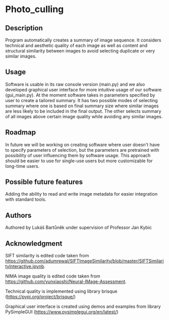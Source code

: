 # Photo_culling

## Description
Program automatically creates a summary of image sequence. It considers technical and aesthetic quality of each image as well as content and structural similarity between images to avoid selecting duplicate or very similar images. 

## Usage
Software is usable in its raw console version (main.py) and we also developed graphical user interface for more intuitive usage of our software (gui_main.py).
At the moment software takes in parameters specified by user to create a tailored summary. It has two possible modes of selecting summary where one is based on final summary size where similar images are less likely to be included in the final output. The other selects summary of all images above certain image quality while avoiding any similar images.

## Roadmap
In future we will be working on creating software where user doesn't have to specify parameters of selection, but the parameters are pretrained with possibility of user influencing them by software usage. This approach should be easier to use for single-use users but more customizable for long-time users.

## Possible future features
Adding the ability to read and write image metadata for easier integration with standard tools.

## Authors
Authored by Lukáš Bartůněk under supervision of Professor Jan Kybic

## Acknowledgment
SIFT similarity is edited code taken from https://github.com/adumrewal/SIFTImageSimilarity/blob/master/SIFTSimilarityInteractive.ipynb.

NIMA image quality is edited code taken from https://github.com/yunxiaoshi/Neural-IMage-Assessment.

Technical quality is implemented using library brisque (https://pypi.org/project/brisque/)

Graphical user interface is created using demos and examples from library PySimpleGUI (https://www.pysimplegui.org/en/latest/)


